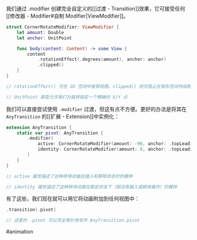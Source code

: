 我们通过 .modifier 创建完全自定义的[[过渡 - Transition]]效果，它可接受任何 [[修改器 - Modifier#自制 Modifier|ViewModifier]]。

```swift
struct CornerRotateModifier: ViewModifier {
    let amount: Double
    let anchor: UnitPoint

    func body(content: Content) -> some View {
        content
            .rotationEffect(.degrees(amount), anchor: anchor)
            .clipped()
    }
}

// rotationEffect() 可在 2D 空间中旋转视图，clipped() 则可阻止在矩形空间外绘制视图

// UnitPoint 类型允许我们为旋转指定一个精确的 X/Y 点
```

我们可以直接尝试使用 `.modifier` 过渡，但这有点不方便。更好的办法是将其在 `AnyTransition` 的[[扩展 - Extension]]中实例化：

```swift
extension AnyTransition {
    static var pivot: AnyTransition {
        .modifier(
            active: CornerRotateModifier(amount: -90, anchor: .topLeading),
            identity: CornerRotateModifier(amount: 0, anchor: .topLeading)
        )
    }
}

// active 属性描述了这种转场动画在插入和移除状态时的模样

// identity 属性描述了这种转场动画在稳定状态下（即没有插入或移除操作）的模样
```

有了这些，我们现在就可以用它将动画附加到任何视图中：

```swift
.transition(.pivot)

// 这里的 .pivot 可以完全等价地写作 AnyTransition.pivot
```

#animation 